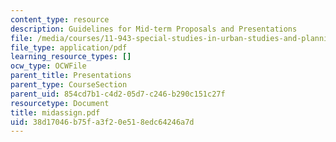 ```yaml
---
content_type: resource
description: Guidelines for Mid-term Proposals and Presentations
file: /media/courses/11-943-special-studies-in-urban-studies-and-planning-the-cardener-river-corridor-workshop-fall-2001/38d17046b75fa3f20e518edc64246a7d_midassign.pdf
file_type: application/pdf
learning_resource_types: []
ocw_type: OCWFile
parent_title: Presentations
parent_type: CourseSection
parent_uid: 854cd7b1-c4d2-05d7-c246-b290c151c27f
resourcetype: Document
title: midassign.pdf
uid: 38d17046-b75f-a3f2-0e51-8edc64246a7d
---
```

